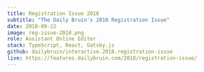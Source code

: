 ```yaml
---
title: Registration Issue 2018
subtitle: "The Daily Bruin's 2018 Registration Issue"
date: 2018-09-22
image: reg-issue-2018.png
role: Assistant Online Editor
stack: TypeScript, React, Gatsby.js
github: dailybruin/interactive.2018.registration-issue
live: https://features.dailybruin.com/2018/registration-issue/
---
```

